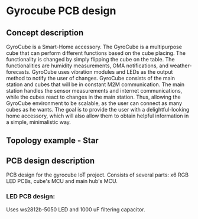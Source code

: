 # Gyrocube PCB design

## Concept description 

GyroCube is a Smart-Home accessory. The GyroCube is a multipurpose cube that can perform different functions based on the cube placing. The functionality is changed by simply flipping the cube on the table. The functionalities are humidity measurements, OMA notifications, and weather-forecasts. GyroCube uses vibration modules and LEDs as the output method to notify the user of changes.
GyroCube consists of the main station and cubes that will be in constant M2M communication. The main station handles the sensor measurements and internet communications, while the cubes react to changes in the main station. Thus, allowing the GyroCube environment to be scalable, as the user can connect as many cubes as he wants. 
The goal is to provide the user with a delightful-looking home accessory, which will also allow them to obtain helpful information in a simple, minimalistic way. 

## Topology example - Star


## PCB design description

PCB design for the gyrocube IoT project. Consists of several parts: x6 RGB LED PCBs, cube's MCU and main hub's MCU.

### LED PCB design:

Uses ws2812b-5050 LED and 1000 uF filtering capacitor.

